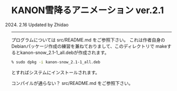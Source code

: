 # KANON雪降るアニメーション ver.2.1

2024. 2.16 Updated by Zhidao

--------------------------------------------------------------------
プログラムについては src/README.md をご参照下さい。
これは作者自身のDebianパッケージ作成の練習を兼ねておりまして、このディレクトリで
makeするとkanon-snow_2.1-1_all.debが作成されます。

```sh
% sudo dpkg -i kanon-snow_2.1-1_all.deb
```

とすればシステムにインストールされます。

コンパイルが通らない？ src/README.md をご参照下さい。
